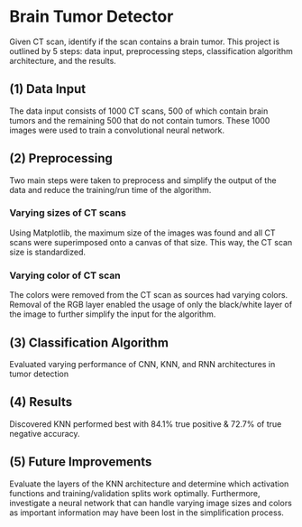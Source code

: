 # Brain Tumor Detector
Given CT scan, identify if the scan contains a brain tumor. This project is outlined by 5 steps: data input, preprocessing steps, classification algorithm architecture, and the results.
## (1) Data Input
The data input consists of 1000 CT scans, 500 of which contain brain tumors and the remaining 500 that do not contain tumors. These 1000 images were used to train a convolutional neural network.
## (2) Preprocessing
Two main steps were taken to preprocess and simplify the output of the data and reduce the training/run time of the algorithm.
### Varying sizes of CT scans
Using Matplotlib, the maximum size of the images was found and all CT scans were superimposed onto a canvas of that size. This way, the CT scan size is standardized. 
### Varying color of CT scan
The colors were removed from the CT scan as sources had varying colors. Removal of the RGB layer enabled the usage of only the black/white layer of the image to further simplify the input for the algorithm.
## (3) Classification Algorithm
Evaluated varying performance of CNN, KNN, and RNN architectures in tumor detection
## (4) Results
Discovered KNN performed best with 84.1% true positive & 72.7% of true negative accuracy.

## (5) Future Improvements
Evaluate the layers of the KNN architecture and determine which activation functions and training/validation splits work optimally. Furthermore, investigate a neural network that can handle varying image sizes and colors as important information may have been lost in the simplification process.
